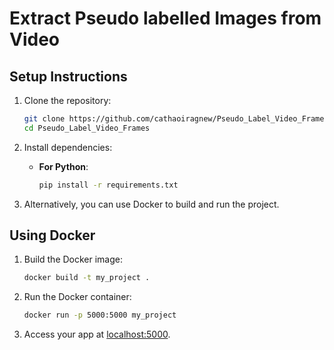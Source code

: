 # Extract Pseudo labelled Images from Video

## Setup Instructions

1. Clone the repository:
    ```bash
    git clone https://github.com/cathaoiragnew/Pseudo_Label_Video_Frames.git
    cd Pseudo_Label_Video_Frames
    ```

2. Install dependencies:
    - **For Python**:
        ```bash
        pip install -r requirements.txt
        ```

3. Alternatively, you can use Docker to build and run the project.

## Using Docker

1. Build the Docker image:
    ```bash
    docker build -t my_project .
    ```

2. Run the Docker container:
    ```bash
    docker run -p 5000:5000 my_project
    ```

3. Access your app at [localhost:5000](http://localhost:5000).
